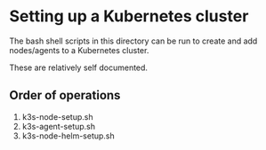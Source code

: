 # Setting up a Kubernetes cluster
The bash shell scripts in this directory can be run to create and add nodes/agents to a Kubernetes cluster.

These are relatively self documented.

## Order of operations
1. k3s-node-setup.sh
1. k3s-agent-setup.sh
1. k3s-node-helm-setup.sh